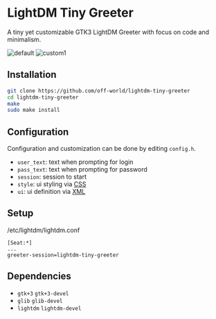 # LightDM Tiny Greeter

A tiny yet customizable GTK3 LightDM Greeter with focus on code and minimalism.

![default](https://i.imgur.com/yFMcb4o.png)
![custom1](https://i.imgur.com/YtiGpey.png)

## Installation

```bash
git clone https://github.com/off-world/lightdm-tiny-greeter
cd lightdm-tiny-greeter
make
sudo make install
```

## Configuration

Configuration and customization can be done by editing `config.h`.

-  `user_text`: text when prompting for login
-  `pass_text`: text when prompting for password
-  `session`: session to start
-  `style`: ui styling via [CSS](https://developer.gnome.org/gtk3/stable/chap-css-overview.html)
-  `ui`: ui definition via [XML](https://developer.gnome.org/pygtk/stable/class-gtkbuilder.html)

## Setup

/etc/lightdm/lightdm.conf
```config
[Seat:*]
...
greeter-session=lightdm-tiny-greeter
```

## Dependencies

-  `gtk+3` `gtk+3-devel`
-  `glib` `glib-devel`
-  `lightdm` `lightdm-devel`

